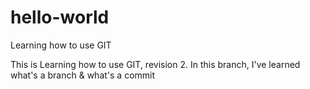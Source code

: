 # hello-world
Learning how to use GIT


This is Learning how to use GIT, revision 2. In this branch, I've learned what's a branch & what's a commit
